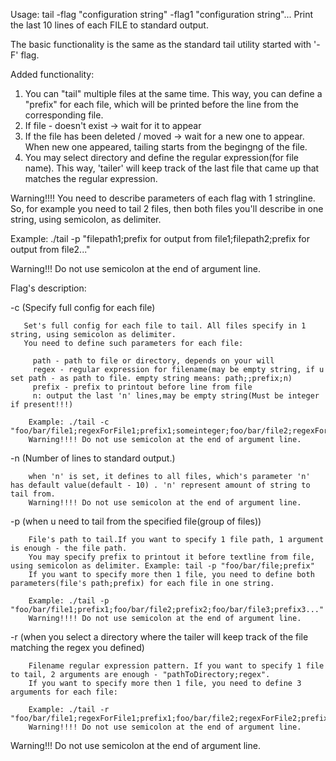 Usage: tail -flag "configuration string" -flag1 "configuration string"...
Print the last 10 lines of each FILE to standard output.

The basic functionality is the same as the standard tail utility started with '-F' flag.

Added functionality:
1. You can "tail" multiple files at the same time. This way, you can define a "prefix" for each file, 
   which will be printed before the line from the corresponding file.
2. If file - doesn't exist -> wait for it to appear
3. If the file has been deleted / moved -> wait for a new one to appear. When new one appeared, tailing starts from the begingng of the file.
4. You may select directory and define the regular expression(for file name).
   This way, 'tailer' will keep track of the last file that came up that matches the regular expression.

Warning!!!!
You need to describe parameters of each flag with 1 stringline. So, for example you need to tail 2 files, then both files
you'll describe in one string, using semicolon, as delimiter.

   Example: ./tail -p "filepath1;prefix for output from file1;filepath2;prefix for output from file2..."

Warning!!!
Do not use semicolon at the end of argument line.


Flag's description:

  -c (Specify full config for each file)
  
       Set's full config for each file to tail. All files specify in 1 string, using semicolon as delimiter.
       You need to define such parameters for each file:
       
    	 path - path to file or directory, depends on your will
    	 regex - regular expression for filename(may be empty string, if u set path - as path to file. empty string means: path;;prefix;n)
    	 prefix - prefix to printout before line from file
    	 n: output the last 'n' lines,may be empty string(Must be integer if present!!!)

    	Example: ./tail -c "foo/bar/file1;regexForFile1;prefix1;someinteger;foo/bar/file2;regexForFile2;prefix2;someinteger..."
    	Warning!!!! Do not use semicolon at the end of argument line.
    	
  -n (Number of lines to standard output.)
  
    	when 'n' is set, it defines to all files, which's parameter 'n' has default value(default - 10) . 'n' represent amount of string to tail from.
    	Warning!!!! Do not use semicolon at the end of argument line.
    
  -p (when u need to tail from the specified file(group of files))
  
    	File's path to tail.If you want to specify 1 file path, 1 argument is enough - the file path.
    	You may specify prefix to printout it before textline from file, using semicolon as delimiter. Example: tail -p "foo/bar/file;prefix"
    	If you want to specify more then 1 file, you need to define both parameters(file's path;prefix) for each file in one string.
      
    	Example: ./tail -p "foo/bar/file1;prefix1;foo/bar/file2;prefix2;foo/bar/file3;prefix3..."
    	Warning!!!! Do not use semicolon at the end of argument line.
    	
  -r (when you select a directory where the tailer will keep track of the file matching the regex you defined)
  
    	Filename regular expression pattern. If you want to specify 1 file to tail, 2 arguments are enough - "pathToDirectory;regex".
    	If you want to specify more then 1 file, you need to define 3 arguments for each file:
      
    	Example: ./tail -r "foo/bar/file1;regexForFile1;prefix1;foo/bar/file2;regexForFile2;prefix2;foo/bar/file3;regexForFile3;prefix3..."
    	Warning!!!! Do not use semicolon at the end of argument line.


Warning!!!
Do not use semicolon at the end of argument line.

